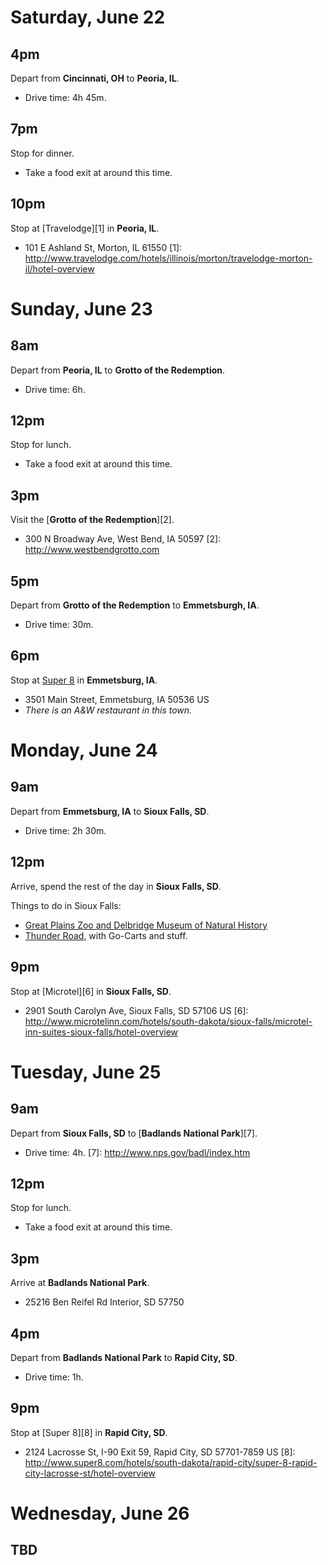 Saturday, June 22
=================
## 4pm
Depart from **Cincinnati, OH** to **Peoria, IL**.
- Drive time: 4h 45m.

## 7pm
Stop for dinner.
- Take a food exit at around this time.

## 10pm
Stop at [Travelodge][1] in **Peoria, IL**.
- 101 E Ashland St, Morton, IL 61550
[1]: http://www.travelodge.com/hotels/illinois/morton/travelodge-morton-il/hotel-overview

Sunday, June 23
===============

## 8am
Depart from **Peoria, IL** to **Grotto of the Redemption**.
-   Drive time: 6h.

## 12pm
Stop for lunch.
-   Take a food exit at around this time.

## 3pm
Visit the [**Grotto of the Redemption**][2].
- 300 N Broadway Ave, West Bend, IA 50597
[2]: http://www.westbendgrotto.com

## 5pm
Depart from **Grotto of the Redemption** to **Emmetsburgh, IA**.
-   Drive time: 30m.

## 6pm
Stop at [Super 8][3] in **Emmetsburg, IA**.
- 3501 Main Street, Emmetsburg, IA 50536 US 
- *There is an A&W restaurant in this town.*

[3]: http://www.super8.com/hotels/iowa/emmetsburg/super-8-emmetsburg/hotel-overview 

Monday, June 24
===============

## 9am
Depart from **Emmetsburg, IA** to **Sioux Falls, SD**.
-   Drive time: 2h 30m.

## 12pm
Arrive, spend the rest of the day in **Sioux Falls, SD**.

Things to do in Sioux Falls:

- [Great Plains Zoo and Delbridge Museum of Natural History][4]
- [Thunder Road][5], with Go-Carts and stuff.

[4]: http://www.greatzoo.org/
[5]: http://www.thunderroad.info/public/sioux_falls/index.cfm

## 9pm
Stop at [Microtel][6] in **Sioux Falls, SD**.
- 2901 South Carolyn Ave, Sioux Falls, SD 57106 US
[6]: http://www.microtelinn.com/hotels/south-dakota/sioux-falls/microtel-inn-suites-sioux-falls/hotel-overview


Tuesday, June 25
================

## 9am
Depart from **Sioux Falls, SD** to [**Badlands National Park**][7].
- Drive time: 4h.
[7]: http://www.nps.gov/badl/index.htm

## 12pm
Stop for lunch.
- Take a food exit at around this time.

## 3pm
Arrive at **Badlands National Park**.
- 25216 Ben Reifel Rd Interior, SD 57750

## 4pm
Depart from **Badlands National Park** to **Rapid City, SD**.
- Drive time: 1h.

## 9pm
Stop at [Super 8][8] in **Rapid City, SD**.
- 2124 Lacrosse St, I-90 Exit 59, Rapid City, SD 57701-7859 US
[8]: http://www.super8.com/hotels/south-dakota/rapid-city/super-8-rapid-city-lacrosse-st/hotel-overview

Wednesday, June 26
==================

## TBD




